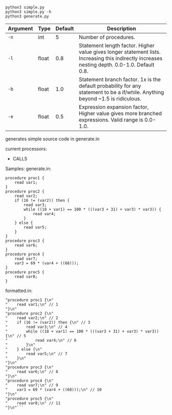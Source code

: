 ```
python3 simple.py
python3 simple.py -h
python3 generate.py
```
| Argument | Type  | Default | Description                                                                                                                                 |
|----------|-------|---------|--------------------------------------------------------------------------------------------------------------------------------------------|
| `-n`     | int   | 5       | Number of procedures.                                                                                                        |
| `-l`     | float | 0.8     | Statement length factor. Higher value gives longer statement lists. Increasing this indirectly increases nesting depth. 0.0-1.0. Default 0.8.                 |
| `-b`     | float | 1.0     | Statement branch factor. 1x is the default probability for any statement to be a if/while. Anything beyond ~1.5 is ridiculous.|
| `-e`     | float | 0.5     | Expression expansion factor, Higher value gives more branched expressions. Valid range is 0.0-1.0.                          |

generates simple source code in generate.in

current processors:
* CALLS

Samples:
generate.in:
```
procedure proc1 {
    read var1;
}
procedure proc2 {
    read var2;
    if (16 != (var2)) then {
        read var3;
        while ((18 + var1) == 100 * (((var3 + 31) + var3) * var3)) {
            read var4;
        }
    } else {
        read var5;
    }
}
procedure proc3 {
    read var6;
}
procedure proc4 {
    read var7;
    var3 = 69 * (var4 + ((68)));
}
procedure proc5 {
    read var8;
}
```

formatted.in:
```
"procedure proc1 {\n"
"    read var1;\n" // 1
"}\n"
"procedure proc2 {\n"
"    read var2;\n" // 2
"    if (16 != (var2)) then {\n" // 3
"        read var3;\n" // 4
"        while ((18 + var1) == 100 * (((var3 + 31) + var3) * var3)) {\n" // 5
"            read var4;\n" // 6
"        }\n"
"    } else {\n"
"        read var5;\n" // 7
"    }\n"
"}\n"
"procedure proc3 {\n"
"    read var6;\n" // 8
"}\n"
"procedure proc4 {\n"
"    read var7;\n" // 9
"    var3 = 69 * (var4 + ((68)));\n" // 10
"}\n"
"procedure proc5 {\n"
"    read var8;\n" // 11
"}\n"```
